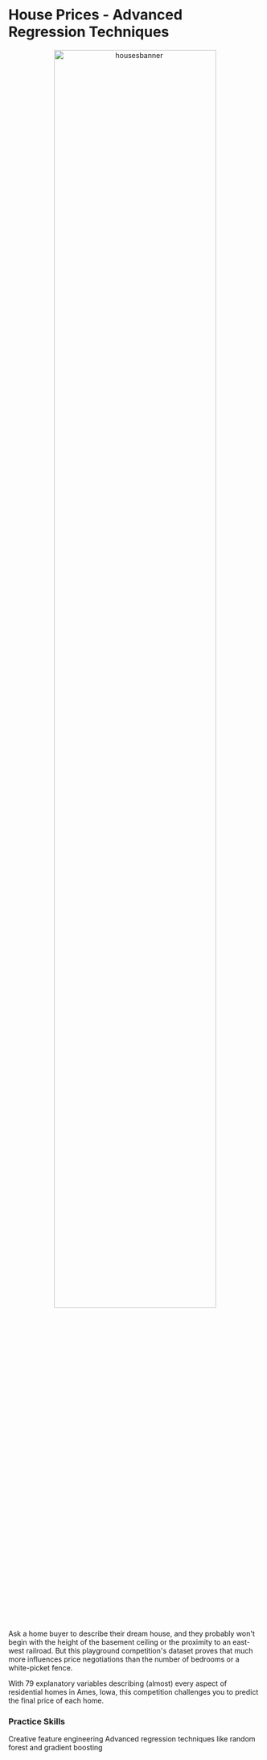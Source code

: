 # House Prices - Advanced Regression Techniques

<p align="center">
  <img src="https://storage.googleapis.com/kaggle-competitions/kaggle/5407/media/housesbanner.png" alt="housesbanner" width=80% />
</p>

Ask a home buyer to describe their dream house, and they probably won't begin with the height of the basement ceiling or the proximity to an east-west railroad. But this playground competition's dataset proves that much more influences price negotiations than the number of bedrooms or a white-picket fence.

With 79 explanatory variables describing (almost) every aspect of residential homes in Ames, Iowa, this competition challenges you to predict the final price of each home.

### Practice Skills
Creative feature engineering 
Advanced regression techniques like random forest and gradient boosting
